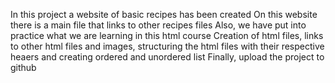 In this project a website of basic recipes has been created
On this website there is a main file that links to other recipes files
Also, we have put into practice what we are learning in this html course
Creation of html files, links to other html files and images, structuring the html files with their respective heaers and creating ordered and unordered list
Finally, upload the project to github